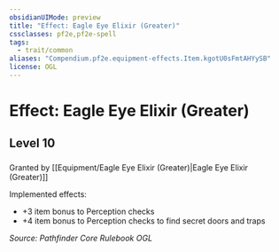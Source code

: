```yaml
---
obsidianUIMode: preview
title: "Effect: Eagle Eye Elixir (Greater)"
cssclasses: pf2e,pf2e-spell
tags:
  - trait/common
aliases: "Compendium.pf2e.equipment-effects.Item.kgotU0sFmtAHYySB"
license: OGL
---
```

# Effect: Eagle Eye Elixir (Greater)
## Level 10
### 






Granted by [[Equipment/Eagle Eye Elixir (Greater)|Eagle Eye Elixir (Greater)]]

Implemented effects:

*   +3 item bonus to Perception checks
*   +4 item bonus to Perception checks to find secret doors and traps

*Source: Pathfinder Core Rulebook*
*OGL*